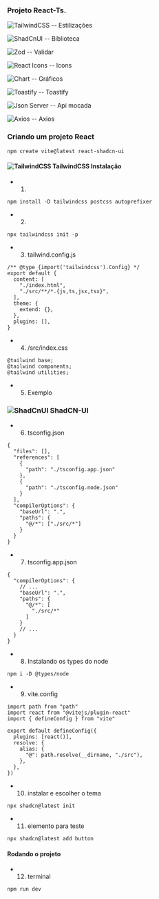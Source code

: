 ### Projeto React-Ts.
  ![TailwindCSS](https://img.shields.io/badge/tailwindcss-%2338B2AC.svg?style=for-the-badge&logo=tailwind-css&logoColor=white) -- Estilizações <br />

  ![ShadCnUI](https://img.shields.io/badge/shadCnUi-0A0A0A?style=for-the-badge&logo=shadcnUi&logoColor=white) -- Biblioteca <br />

  ![Zod](https://img.shields.io/badge/zod-%233068b7.svg?style=for-the-badge&logo=zod&logoColor=white) -- Validar <br />

  ![React Icons](https://img.shields.io/badge/reactIcons-E6007A?style=for-the-badge&logo=icon&logoColor=white) -- Icons <br />

  ![Chart](https://img.shields.io/badge/chart-%233068b7.svg?style=for-the-badge&logo=chart&logoColor=white) -- Gráficos <br />

  ![Toastify](https://img.shields.io/badge/toastify-%233068b7.svg?style=for-the-badge&logo=toast&logoColor=white) -- Toastify <br />

  ![Json Server](https://img.shields.io/badge/server-%23F5792A.svg?style=for-the-badge&logo=json&logoColor=white) -- Api mocada <br />

  ![Axios](https://img.shields.io/badge/axios-%234DC730.svg?style=for-the-badge&logo=axios&logoColor=white) -- Axios

### Criando um projeto React
```
npm create vite@latest react-shadcn-ui
```

#### ![TailwindCSS](https://img.shields.io/badge/tailwindcss-%2338B2AC.svg?style=for-the-badge&logo=tailwind-css&logoColor=white) TailwindCSS Instalação
* 1. 
```
npm install -D tailwindcss postcss autoprefixer
```

* 2. 
```
npx tailwindcss init -p
```

* 3. tailwind.config.js
```
/** @type {import('tailwindcss').Config} */
export default {
  content: [
    "./index.html",
    "./src/**/*.{js,ts,jsx,tsx}",
  ],
  theme: {
    extend: {},
  },
  plugins: [],
}
```

* 4. /src/index.css
```
@tailwind base;
@tailwind components;
@tailwind utilities;
```

* 5. Exemplo

### ![ShadCnUI](https://img.shields.io/badge/shadCnUi-0A0A0A?style=for-the-badge&logo=shadcnUi&logoColor=white) ShadCN-UI
* 6. tsconfig.json
```
{
  "files": [],
  "references": [
    {
      "path": "./tsconfig.app.json"
    },
    {
      "path": "./tsconfig.node.json"
    }
  ],
  "compilerOptions": {
    "baseUrl": ".",
    "paths": {
      "@/*": ["./src/*"]
    }
  }
}
```

* 7. tsconfig.app.json
```
{
  "compilerOptions": {
    // ...
    "baseUrl": ".",
    "paths": {
      "@/*": [
        "./src/*"
      ]
    }
    // ...
  }
}
```

* 8. Instalando os types do node
```
npm i -D @types/node
```

* 9. vite.config
```
import path from "path"
import react from "@vitejs/plugin-react"
import { defineConfig } from "vite"
 
export default defineConfig({
  plugins: [react()],
  resolve: {
    alias: {
      "@": path.resolve(__dirname, "./src"),
    },
  },
})
```
* 10. instalar e escolher o tema
```
npx shadcn@latest init
```

* 11. elemento para teste
```
npx shadcn@latest add button
```

#### Rodando o projeto
* 12. terminal
```
npm run dev
```
